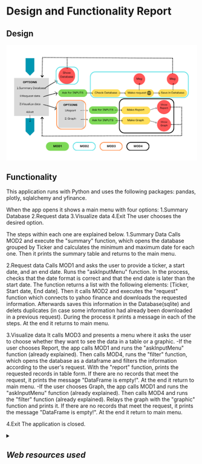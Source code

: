 # Design and Functionality Report

## Design

<p align="center"><img src="./images/AppDesign.png" width="1000"></p>

## Functionality
This application runs with Python and uses the following packages: pandas, plotly, sqlalchemy and yfinance.

When the app opens it shows a main menu with four options:
1.Summary Database
2.Request data
3.Visualize data
4.Exit
The user chooses the desired option.

The steps within each one are explained below.
1.Summary Data
Calls MOD2 and execute the "summary" function, which opens the database grouped by Ticker and calculates the minimum and maximum date for each one. Then it prints the summary table and returns to the main menu.

2.Request data
Calls MOD1 and asks the user to provide a ticker, a start date, and an end date. Runs the "askInputMenu" function. In the process, checks that the date format is correct and that the end date is later than the start date. The function returns a list with the following elements: [Ticker, Start date, End date].
Then it calls MOD2 and executes the "request" function which connects to yahoo finance and downloads the requested information. Afterwards saves this information in the Database(sqlite) and delets duplicates (in case some information had already been downloaded in a previous request). During the process it prints a message in each of the steps. At the end it returns to main menu.

3.Visualize data
It calls MOD3 and presents a menu where it asks the user to choose whether they want to see the data in a table or a graphic.
-If the user chooses Report, the app calls MOD1 and runs the "askInputMenu" function (already explained).
Then calls MOD4, runs the "filter" function, which opens the database as a dataframe and filters the information according to the user's request. With the "report" function, prints the requested records in table form. If there are no records that meet the request, it prints the message "DataFrame is empty!". At the end it return to main menu.
-If the user chooses Graph, the app calls MOD1 and runs the "askInputMenu" function (already explained). Then calls MOD4 and runs the "filter" function (already explained). Relays the graph with the "graphic" function and prints it. If there are no records that meet the request, it prints the message "DataFrame is empty!". At the end it return to main menu.

4.Exit
The application is closed.
<details>
  
<summary> <h2><i>Web resources used</i></h2>  </summary>
  
## Links
Flow Chart Design https://www.canva.com/online-whiteboard/flowcharts/  
Yahoo Finance Tickers list https://investexcel.net/all-yahoo-finance-stock-tickers/  
Yahoo Finance https://finance.yahoo.com/trending-tickers/  
Yahoo Finance API Documentation https://pypi.org/project/yfinance/  
</details>

